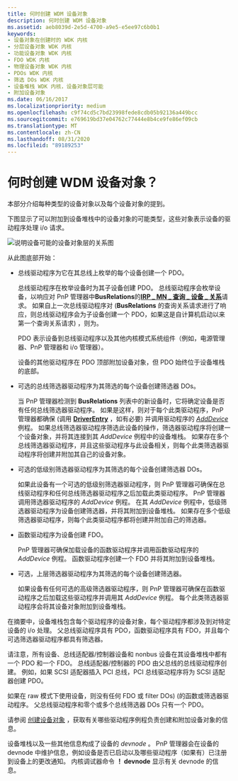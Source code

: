 ```yaml
---
title: 何时创建 WDM 设备对象
description: 何时创建 WDM 设备对象
ms.assetid: aeb8039d-2e5d-4700-a9e5-e5ee97c6b0b1
keywords:
- 设备对象在创建时的 WDK 内核
- 分层设备对象 WDK 内核
- 功能设备对象 WDK 内核
- FDO WDK 内核
- 物理设备对象 WDK 内核
- PDOs WDK 内核
- 筛选 DOs WDK 内核
- 设备堆栈 WDK 内核，设备对象层可能
- 附加设备对象
ms.date: 06/16/2017
ms.localizationpriority: medium
ms.openlocfilehash: c9f74cd5c7bd23998fede8cdb05b92136a449bcc
ms.sourcegitcommit: e769619bd37e04762c77444e8b4ce9fe86ef09cb
ms.translationtype: MT
ms.contentlocale: zh-CN
ms.lasthandoff: 08/31/2020
ms.locfileid: "89189253"
---
```

# <a name="when-are-wdm-device-objects-created"></a>何时创建 WDM 设备对象？





本部分介绍每种类型的设备对象以及每个设备对象的提到。

下图显示了可以附加到设备堆栈中的设备对象的可能类型，这些对象表示设备的驱动程序处理 i/o 请求。

![说明设备可能的设备对象层的关系图](images/objlyr.png)

从此图底部开始：

-   总线驱动程序为它在其总线上枚举的每个设备创建一个 PDO。

    总线驱动程序在枚举设备时为其子设备创建 PDO。 总线驱动程序会枚举设备，以响应对 PnP 管理器中**BusRelations**的[**IRP \_ MN \_ 查询 \_ 设备 \_ 关系**](./irp-mn-query-device-relations.md)请求。 如果自上一次总线驱动程序对 (**BusRelations** 的查询关系请求进行了响应，则总线驱动程序会为子设备创建一个 PDO，如果这是自计算机启动以来第一个查询关系请求) ，则为。

    PDO 表示设备到总线驱动程序以及其他内核模式系统组件（例如，电源管理器、PnP 管理器和 i/o 管理器）。

    设备的其他驱动程序在 PDO 顶部附加设备对象，但 PDO 始终位于设备堆栈的底部。

-   可选的总线筛选器驱动程序为其筛选的每个设备创建筛选器 DOs。

    当 PnP 管理器检测到 **BusRelations** 列表中的新设备时，它将确定设备是否有任何总线筛选器驱动程序。 如果是这样，则对于每个此类驱动程序，PnP 管理器都确保 (调用 [**DriverEntry**](/windows-hardware/drivers/ddi/wdm/nc-wdm-driver_initialize) ，如有必要) 并调用驱动程序的 [*AddDevice*](/windows-hardware/drivers/ddi/wdm/nc-wdm-driver_add_device) 例程。 如果总线筛选器驱动程序筛选此设备的操作，筛选器驱动程序将创建一个设备对象，并将其连接到其 *AddDevice* 例程中的设备堆栈。 如果存在多个总线筛选器驱动程序，并且这些驱动程序与此设备相关，则每个此类筛选器驱动程序将创建并附加其自己的设备对象。

-   可选的低级别筛选器驱动程序为其筛选的每个设备创建筛选器 DOs。

    如果此设备有一个可选的低级别筛选器驱动程序，则 PnP 管理器可确保在总线驱动程序和任何总线筛选器驱动程序之后加载此类驱动程序。 PnP 管理器调用筛选器驱动程序的 *AddDevice* 例程。 在其 *AddDevice* 例程中，低级筛选器驱动程序为设备创建筛选器，并将其附加到设备堆栈。 如果存在多个低级筛选器驱动程序，则每个此类驱动程序都将创建并附加自己的筛选器。

-   函数驱动程序为设备创建 FDO。

    PnP 管理器可确保加载设备的函数驱动程序并调用函数驱动程序的 *AddDevice* 例程。 函数驱动程序创建一个 FDO 并将其附加到设备堆栈。

-   可选，上层筛选器驱动程序为其筛选的每个设备创建筛选器。

    如果设备有任何可选的高级筛选器驱动程序，则 PnP 管理器可确保在函数驱动程序之后加载这些驱动程序并调用其 *AddDevice* 例程。 每个此类筛选器驱动程序会将其设备对象附加到设备堆栈。

在摘要中，设备堆栈包含每个驱动程序的设备对象，每个驱动程序都涉及到对特定设备的 i/o 处理。 父总线驱动程序具有 PDO，函数驱动程序具有 FDO，并且每个可选筛选器驱动程序都具有筛选器。

请注意，所有设备、总线适配器/控制器设备和 nonbus 设备在其设备堆栈中都有一个 PDO 和一个 FDO。 总线适配器/控制器的 PDO 由父总线的总线驱动程序创建。 例如，如果 SCSI 适配器插入 PCI 总线，PCI 总线驱动程序将为 SCSI 适配器创建 PDO。

如果在 raw 模式下使用设备，则没有任何 FDO 或 filter DOs)  (的函数或筛选器驱动程序。 父总线驱动程序和零个或多个总线筛选器 DOs 只有一个 PDO。

请参阅 [创建设备对象](creating-a-device-object.md) ，获取有关哪些驱动程序例程负责创建和附加设备对象的信息。

设备堆栈以及一些其他信息构成了设备的 *devnode* 。 PnP 管理器会在设备的 devnode 中维护信息，例如设备是否已启动以及哪些驱动程序（如果有）已注册到设备上的更改通知。 内核调试器命令 **！ devnode** 显示有关 devnode 的信息。

 

